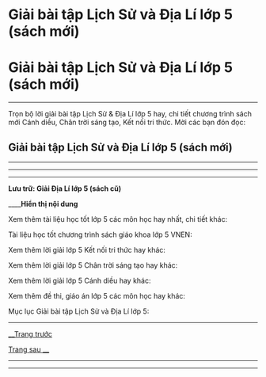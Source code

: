 # Giải bài tập Lịch Sử và Địa Lí lớp 5 (sách mới)

# Giải bài tập Lịch Sử và Địa Lí lớp 5 (sách mới)

* * *

Trọn bộ lời giải bài tập Lịch Sử & Địa Lí lớp 5 hay, chi tiết chương trình sách mới Cánh diều, Chân trời sáng tạo, Kết nối tri thức. Mời các bạn đón đọc:

## Giải bài tập Lịch Sử và Địa Lí lớp 5 (sách mới)

* * *

* * *

* * *

**Lưu trữ: Giải Địa Lí lớp 5 (sách cũ)**

____**Hiển thị nội dung**

Xem thêm tài liệu học tốt lớp 5 các môn học hay nhất, chi tiết khác:

Tài liệu học tốt chương trình sách giáo khoa lớp 5 VNEN:

Xem thêm lời giải lớp 5 Kết nối tri thức hay khác:

Xem thêm lời giải lớp 5 Chân trời sáng tạo hay khác:

Xem thêm lời giải lớp 5 Cánh diều hay khác:

Xem thêm đề thi, giáo án lớp 5 các môn học hay khác:

Mục lục Giải bài tập Lịch Sử và Địa Lí lớp 5:

* * *

[__Trang trước](https://vietjack.com/lich-su-va-dia-li-5/index.jsp)

[Trang sau __](https://vietjack.com/lich-su-va-dia-li-5-cd/index.jsp)

* * *

* * *
